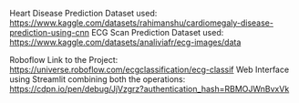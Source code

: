 Heart Disease Prediction Dataset used: https://www.kaggle.com/datasets/rahimanshu/cardiomegaly-disease-prediction-using-cnn
ECG Scan Prediction Dataset used: https://www.kaggle.com/datasets/analiviafr/ecg-images/data

Roboflow Link to the Project: https://universe.roboflow.com/ecgclassification/ecg-classif
Web Interface using Streamlit combining both the operations: https://cdpn.io/pen/debug/JjVzgrz?authentication_hash=RBMOJWnBvxVk
